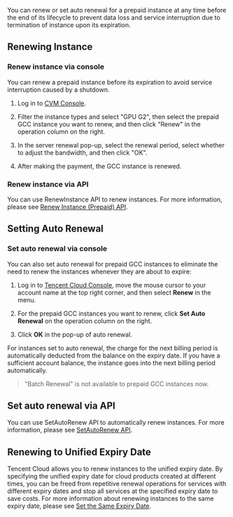 You can renew or set auto renewal for a prepaid instance at any time before the end of its lifecycle to prevent data loss and service interruption due to termination of instance upon its expiration.

## Renewing Instance

### Renew instance via console
You can renew a prepaid instance before its expiration to avoid service interruption caused by a shutdown.

1) Log in to [CVM Console](https://console.qcloud.com/cvm/).

2) Filter the instance types and select "GPU G2", then select the prepaid GCC instance you want to renew, and then click "Renew" in the operation column on the right.

3) In the server renewal pop-up, select the renewal period, select whether to adjust the bandwidth, and then click "OK".

4) After making the payment, the GCC instance is renewed.


### Renew instance via API
You can use RenewInstance API to renew instances. For more information, please see [Renew Instance (Prepaid) API](https://www.qcloud.com/doc/api/229/1348).

## Setting Auto Renewal

### Set auto renewal via console
You can also set auto renewal for prepaid GCC instances to eliminate the need to renew the instances whenever they are about to expire:

1) Log in to [Tencent Cloud Console](https://console.qcloud.com), move the mouse cursor to your account name at the top right corner, and then select **Renew** in the menu.

2) For the prepaid GCC instances you want to renew, click **Set Auto Renewal** on the operation column on the right.

3) Click **OK** in the pop-up of auto renewal.

For instances set to auto renewal, the charge for the next billing period is automatically deducted from the balance on the expiry date. If you have a sufficient account balance, the instance goes into the next billing period automatically.

> "Batch Renewal" is not available to prepaid GCC instances now.

## Set auto renewal via API
You can use SetAutoRenew API to automatically renew instances. For more information, please see [SetAutoRenew API](https://www.qcloud.com/doc/api/229/1746).

## Renewing to Unified Expiry Date
Tencent Cloud allows you to renew instances to the unified expiry date. By specifying the unified expiry date for cloud products created at different times, you can be freed from repetitive renewal operations for services with different expiry dates and stop all services at the specified expiry date to save costs. For more information about renewing instances to the same expiry date, please see [Set the Same Expiry Date](https://www.qcloud.com/doc/product/285/1894#.E4.BA.94.E3.80.81.E8.AE.BE.E7.BD.AE.E7.BB.9F.E4.B8.80.E5.88.B0.E6.9C.9F.E6.97.A5).



